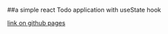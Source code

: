 ##a simple react Todo application with useState hook

[link on github pages]('https://timashoff.github.io/todo_react_01/')
